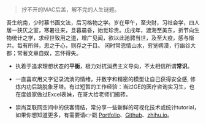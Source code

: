> 拧不开的MAC后盖，解不完的人生谜题。  

吾生皖南，少时慕书画文法，后习格物之学。岁在甲午，至央财，习社会学，四人居一狭仄之室，寒暑往来，旦暮晨昏，始觉珍贵。戊戌年，渡海至美东，折节向生物统计之学，求经世致用之道，增广见闻，欲以此驰骋当世，及至大疫，感与惭并。每有所得，思之于心，则存之于目。 闲时常恣情山水，穷览朔漠，行幽谷大都；常著文章自娱，忘怀得失。

* 执着于追求理想状态的**平衡**，极力对抗消费主义导向，不太相信所谓**常识**。

* 一直喜欢用文字记录流淌的情绪，并数字和精密的模型让自己获得安全感, 修炼内功后跳脱象牙塔。有过短暂的工作经验：当过GE的医疗咨询实习生，也在度娘家做过Excel表妹，在哥大给老师们搬砖。

* 崇尚互联网空间中的侠客情结，常分享一些新鲜的可视化技术或统计tutorial，如果你想知道更多，有需要请👉戳 [Portfolio](/portfolio)、[Github](http://github.com/shanjiang21)、[zhihu.io](https://www.zhihu.com/people/jiang-shan-59/pins/posts)。
